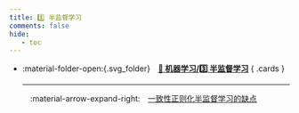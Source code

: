 ```yaml
---
title: 3️⃣ 半监督学习
comments: false
hide:
   - toc
---
```


<div class="grid cards index-info" markdown>

-   :material-folder-open:{.svg_folder}&emsp;__[👺 机器学习/3️⃣ 半监督学习](./index.md)__
{ .cards }

	---

	&emsp;:material-arrow-expand-right:&emsp;[一致性正则化半监督学习的缺点](./A.md)

</div>